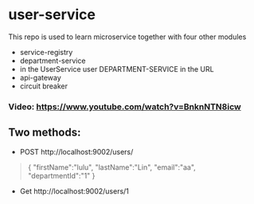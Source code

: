 # user-service

This repo is used to learn microservice together with four other modules
* service-registry 
* department-service
* in the UserService user DEPARTMENT-SERVICE in the URL
* api-gateway
* circuit breaker

### Video: https://www.youtube.com/watch?v=BnknNTN8icw

## Two methods:
*  POST http://localhost:9002/users/
> {
> "firstName":"lulu",
> "lastName":"Lin",
> "email":"aa",
> "departmentId":"1"
> }

*  Get http://localhost:9002/users/1
